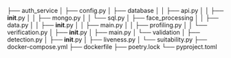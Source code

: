 ├── auth_service
│   ├── config.py
│   ├── database
│   │   ├── api.py
│   │   ├── __init__.py
│   │   ├── mongo.py
│   │   └── sql.py
│   ├── face_processing
│   │   ├── data.py
│   │   ├── __init__.py
│   │   ├── main.py
│   │   ├── profiling.py
│   │   └── verification.py
│   ├── __init__.py
│   ├── main.py
│   └── validation
│       ├── detection.py
│       ├── __init__.py
│       ├── liveness.py
│       └── suitability.py
├── docker-compose.yml
├── dockerfile
├── poetry.lock
└── pyproject.toml

